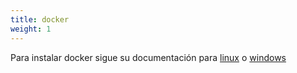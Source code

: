 ```yaml
---
title: docker
weight: 1
---
```


Para instalar docker sigue su documentación para [linux](https://docs.docker.com/engine/install/) o [windows](https://docs.docker.com/desktop/setup/install/windows-install/)